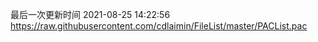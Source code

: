 最后一次更新时间 2021-08-25 14:22:56
https://raw.githubusercontent.com/cdlaimin/FileList/master/PACList.pac

